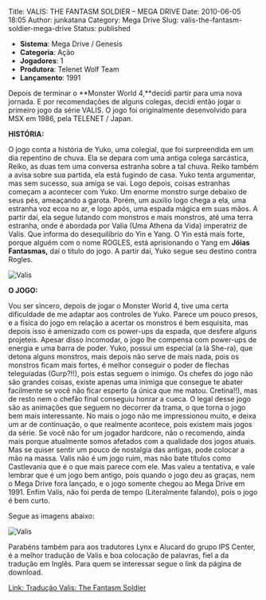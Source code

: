 Title: VALIS: THE FANTASM SOLDIER – MEGA DRIVE
Date: 2010-06-05 18:05
Author: junkatana
Category: Mega Drive
Slug: valis-the-fantasm-soldier-mega-drive
Status: published


* **Sistema**: Mega Drive / Genesis
* **Categoria**: Ação
* **Jogadores**: 1
* **Produtora**: Telenet Wolf Team
* **Lançamento**: 1991

<!-- PELICAN_BEGIN_SUMMARY -->
Depois de terminar o **Monster World 4,**decidi partir para uma nova
jornada. E por recomendações de alguns colegas, decidi então jogar o
primeiro jogo da série VALIS. O jogo foi originalmente desenvolvido para
MSX em 1986, pela TELENET / Japan.
<!-- PELICAN_END_SUMMARY -->



**HISTÓRIA:**

O jogo conta a história de Yuko, uma colegial, que foi surpreendida em
um dia repentino de chuva. Ela se depara com uma antiga colega
sarcástica, Reiko, as duas tem uma conversa estranha sobre a tal
chuva. Reiko também a avisa sobre sua partida, ela está fugindo de casa.
Yuko tenta argumentar, mas sem sucesso, sua amiga se vai. Logo depois,
coisas estranhas começam a acontecer com Yuko. Um enorme monstro surge
debaixo de seus pés, ameaçando a garota. Porém, um auxilio logo chega a ela,
uma estranha voz ecoa no ar, e logo após, uma espada mágica em suas mãos. A
partir daí, ela segue lutando com monstros e mais monstros,
até uma terra estranha, onde é abordada por Valia (Uma Athena da Vida)
imperatriz de Valis. Que informa do desequilíbrio do Yin e Yang. O Yin
está mais forte, porque alguém com o nome ROGLES, está aprisionando o
Yang em **Jóias Fantasmas,** daí o titulo do jogo. A partir
daí, Yuko segue seu destino contra Rogles.

![Valis](http://img33.imageshack.us/img33/2241/valisgiffases.gif)


**O JOGO:**


Vou ser sincero, depois de jogar o Monster World 4, tive uma certa
dificuldade de me adaptar aos controles de Yuko. Parece um pouco presos,
e a física do jogo em relação a acertar os monstros é bem esquisita, mas
depois isso é amenizado com os power-ups da espada, que desfere alguns
projeteis. Apesar disso incomodar, o jogo lhe compensa com power-ups de
energia e uma barra de poder. Yuko, possui um especial (a lá She-ra),
que detona alguns monstros, mais depois não serve de mais nada, pois os
monstros ficam mais fortes, é melhor conseguir o poder de flechas
teleguiadas (Gurp?!!), pois estas seguem o inimigo. Os chefes do jogo
não são grandes coisas, existe apenas uma inimiga que consegue te abater
facilmente se você não ficar esperto (a única que me matou. Cretina!!),
mas de resto nem o chefão final conseguiu honrar a cueca. O legal desse
jogo são as animações que seguem no decorrer da trama, o que torna o
jogo bem mais interessante. No mais o jogo não me impressionou muito, e
deixa um ar de continuação, o que realmente acontece, pois existem mais
jogos da série. Se você não for um jogador hardcore, não o
recomendo, ainda mais porque atualmente somos afetados com a qualidade
dos jogos atuais. Mas se quiser sentir um pouco de nostalgia das
antigas, pode colocar a mão na massa. Valis não é um jogo ruim, mas não
bate títulos como Castlevania que é o que mais parece com ele. Mas valeu
a tentativa, e vale lembrar que é um jogo bem antigo, pois quando o jogo
deu as graças, nem o Mega Drive fora lançado, e o jogo somente chegou ao
Mega Drive em 1991. Enfim Valis, não foi perda de tempo (Literalmente
falando), pois o jogo é bem curto.


Segue as imagens abaixo:

![Valis](http://img33.imageshack.us/img33/2241/valisgiffases.gif)

Parabéns também para aos tradutores Lynx e Alucard do grupo IPS Center,
é a melhor tradução de Valis e boa colocação de palavras, fiel a da
tradução em Inglês. Para quem se interessar segue o link da página de
download.

[Link: Tradução Valis: The Fantasm Soldier](http://www.romhackers.org/modules/PDdownloads/singlefile.php?cid=21&lid=628)

